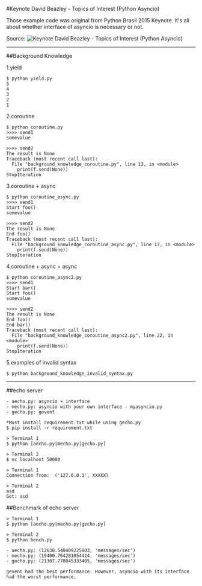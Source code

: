 #Keynote David Beazley - Topics of Interest (Python Asyncio)

Those example code was original from Python Brasil 2015 Keynote. It's all about whether interface of asyncio is necessary or not.

Source: ![Keynote David Beazley - Topics of Interest (Python Asyncio)](https://www.youtube.com/watch?v=ZzfHjytDceU)

---

##Background Knowledge

1.yield

    $ python yield.py
    5
    4
    3
    2
    1

2.coroutine

    $ python coroutine.py 
    >>>> send1
    somevalue

    >>>> send2
    The result is None
    Traceback (most recent call last):
      File "background_knowledge_coroutine.py", line 13, in <module>
        print(f.send(None))
    StopIteration

3.coroutine + async

    $ python coroutine_async.py
    >>>> send1
    Start foo()
    somevalue

    >>>> send2
    The result is None
    End foo()
    Traceback (most recent call last):
      File "background_knowledge_coroutine_async.py", line 17, in <module>
        print(f.send(None))
    StopIteration

4.coroutine + async + async

    $ python coroutine_async2.py
    >>>> send1
    Start bar()
    Start foo()
    somevalue

    >>>> send2
    The result is None
    End foo()
    End bar()
    Traceback (most recent call last):
      File "background_knowledge_coroutine_async2.py", line 22, in <module>
        print(f.send(None))
    StopIteration

5.examples of invalid syntax

    $ python background_knowledge_invalid_syntax.py

---

##echo server

    - aecho.py: asyncio + interface
    - mecho.py: asyncio with your own interface - myasyncio.py
    - gecho.py: gevent

    *Must install requirement.txt while using gecho.py
    $ pip install -r requirement.txt

    > Terminal 1
    $ python [aecho.py|mecho.py|gecho.py]
    
    > Terminal 2
    $ nc localhost 50000

    > Terminal 1
    Connection from:  ('127.0.0.1', XXXXX)

    > Terminal 2
    asd
    Got: asd

##Benchmark of echo server

    > Terminal 1
    $ python [aecho.py|mecho.py|gecho.py]

    > Terminal 2
    $ python bench.py

    - aecho.py: (12638.540409225803, 'messages/sec')
    - mecho.py: (19400.764281054424, 'messages/sec')
    - gecho.py: (21307.778045333405, 'messages/sec') 

    gevent had the best performance. However, asyncio with its interface had the worst performance.
